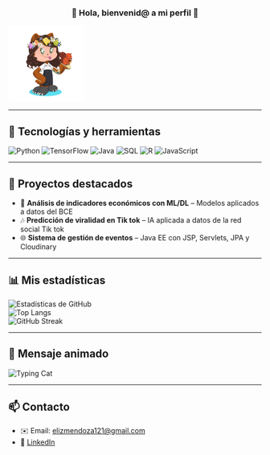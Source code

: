 <h3 align="center">🐾 Hola, bienvenid@ a mi perfil 🐾</h3>

<img src="./octocat-1758253237766.png" width="150" alt="Mi Octocat">

 ---
 
## 🚀 Tecnologías y herramientas
![Python](https://img.shields.io/badge/Python-3776AB?style=for-the-badge&logo=python&logoColor=white)
![TensorFlow](https://img.shields.io/badge/TensorFlow-FF6F00?style=for-the-badge&logo=tensorflow&logoColor=white)
![Java](https://img.shields.io/badge/Java-ED8B00?style=for-the-badge&logo=openjdk&logoColor=white)
![SQL](https://img.shields.io/badge/SQL-336791?style=for-the-badge&logo=postgresql&logoColor=white)
![R](https://img.shields.io/badge/R-276DC3?style=for-the-badge&logo=r&logoColor=white)
![JavaScript](https://img.shields.io/badge/JavaScript-F7DF1E?style=for-the-badge&logo=javascript&logoColor=black)

---

## 📂 Proyectos destacados
- 🧠 **Análisis de indicadores económicos con ML/DL** – Modelos aplicados a datos del BCE  
- 🎶 **Predicción de viralidad en Tik tok** – IA aplicada a datos de la red social Tik tok
- 🌐 **Sistema de gestión de eventos** – Java EE con JSP, Servlets, JPA y Cloudinary  

---

## 📊 Mis estadísticas
![Estadísticas de GitHub](https://github-readme-stats.vercel.app/api?username=eliz121&show_icons=true&theme=radical)  
![Top Langs](https://github-readme-stats.vercel.app/api/top-langs/?username=eliz121&layout=compact&theme=radical)  
![GitHub Streak](https://github-readme-streak-stats.herokuapp.com/?user=eliz121&theme=radical)  

---

## 🐾 Mensaje animado
![Typing Cat](https://readme-typing-svg.herokuapp.com?size=22&duration=3000&color=FFA500&lines=🐱+Hola!+Soy+Mar%C3%ADa+Mendoza;😺+Bienvenido/a+a+mi+GitHub;🐾+Miau!+Miau!)

---

## 📫 Contacto
- ✉️ Email: elizmendoza121@gmail.com  
- 🔗 [LinkedIn](www.linkedin.com/in/elizabeth-mendoza-019a86251)  
